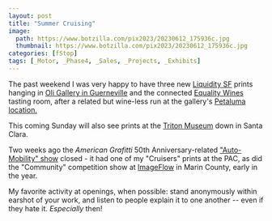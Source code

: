 ```yaml
---
layout: post
title: "Summer Cruising"
image:
  path: https://www.botzilla.com/pix2023/20230612_175936c.jpg
  thumbnail: https://www.botzilla.com/pix2023/20230612_175936c.jpg
categories: [fStop]
tags: [_Motor, _Phase4, _Sales, _Projects, _Exhibits]
---
```


The past weekend I was very happy to have three new <a href="http://botzilla.com/liquiditysf/">Liquidity SF</a> prints hanging in <a href="https://www.oligallery.com/">Oli Gallery in Guerneville</a> and the connected <a href="https://equalityvines.com/">Equality Wines</a> tasting room, after a related but wine-less run at the gallery's <a href="https://www.riverfrontartgallery.com/">Petaluma location.</a>

This coming Sunday will also see prints at the <a href="https://www.tritonmuseum.org/">Triton Museum</a> down in Santa Clara.

Two weeks ago the _American Grafitti_ 50th Anniversary-related <a href="https://petalumaartscenter.org/exhibitions/auto-mobility">"Auto-Mobility" show</a> closed - it had one of my "Cruisers" prints at the PAC, as did the "Community" competition show at <a href="https://theimageflow.com/">ImageFlow</a> in Marin County, early in the year.

My favorite activity at openings, when possible: stand anonymously within earshot of your work, and listen to people explain it to one another -- even if they hate it. _Especially_ then!

